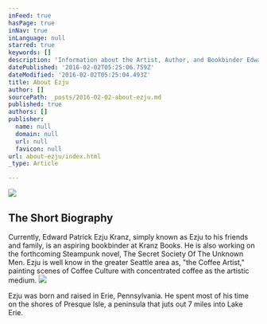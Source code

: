 ```yaml
---
inFeed: true
hasPage: true
inNav: true
inLanguage: null
starred: true
keywords: []
description: 'Information about the Artist, Author, and Bookbinder Edward Patrick Ezju Kranz'
datePublished: '2016-02-02T05:25:06.759Z'
dateModified: '2016-02-02T05:25:04.493Z'
title: About Ezju
author: []
sourcePath: _posts/2016-02-02-about-ezju.md
published: true
authors: []
publisher:
  name: null
  domain: null
  url: null
  favicon: null
url: about-ezju/index.html
_type: Article

---
```

![](https://s3-us-west-2.amazonaws.com/the-grid-img/p/bd515d1119a7f17f6d4bc2663ba855a1cc1bd456.jpg)

## The Short Biography

Currently, Edward Patrick Ezju Kranz, simply known as Ezju to his friends and family, is an aspiring bookbinder at Kranz Books. He is also working on the forthcoming Steampunk novel, The Secret Society Of The Unknown Men. Ezju is well know in the greater Seattle area as, "the Coffee Artist," painting scenes of Coffee Culture with concentrated coffee as the artistic medium.
![](https://the-grid-user-content.s3-us-west-2.amazonaws.com/f971a36f-75c7-41d2-9515-11b38a56cd4b.jpg)

Ezju was born and raised in Erie, Pennsylvania. He spent most of his time on the shores of Presque Isle, a peninsula that juts out 7 miles into Lake Erie.